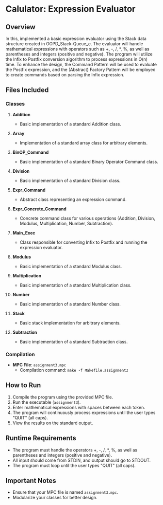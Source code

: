 # Calulator: Expression Evaluator

## Overview
In this, implemented a basic expression evaluator using the Stack data structure created in OOPD_Stack-Queue_c. The evaluator will handle mathematical expressions with operators such as +, -, /, *, %, as well as parentheses and integers (positive and negative). The program will utilize the Infix to Postfix conversion algorithm to process expressions in O(n) time. To enhance the design, the Command Pattern will be used to evaluate the Postfix expression, and the (Abstract) Factory Pattern will be employed to create commands based on parsing the Infix expression.


## Files Included

### Classes
1. **Addition**
   - Basic implementation of a standard Addition class.

2. **Array**
   - Implementation of a standard array class for arbitrary elements.

3. **BinOP_Command**
   - Basic implementation of a standard Binary Operator Command class.

4. **Division**
   - Basic implementation of a standard Division class.

5. **Expr_Command**
   - Abstract class representing an expression command.

6. **Expr_Concrete_Command**
   - Concrete command class for various operations (Addition, Division, Modulus, Multiplication, Number, Subtraction).

7. **Main_Exec**
   - Class responsible for converting Infix to Postfix and running the expression evaluator.

8. **Modulus**
   - Basic implementation of a standard Modulus class.

9. **Multiplication**
   - Basic implementation of a standard Multiplication class.

10. **Number**
    - Basic implementation of a standard Number class.

11. **Stack**
    - Basic stack implementation for arbitrary elements.

12. **Subtraction**
    - Basic implementation of a standard Subtraction class.

### Compilation
- **MPC File**: `assignment3.mpc`
  - Compilation command: `make -f Makefile.assignment3`

## How to Run
1. Compile the program using the provided MPC file.
2. Run the executable (`assignment3`).
3. Enter mathematical expressions with spaces between each token.
4. The program will continuously process expressions until the user types "QUIT" (all caps).
5. View the results on the standard output.

## Runtime Requirements
- The program must handle the operators +, -, /, *, %, as well as parentheses and integers (positive and negative).
- All input should come from STDIN, and output should go to STDOUT.
- The program must loop until the user types "QUIT" (all caps).

## Important Notes
- Ensure that your MPC file is named `assignment3.mpc`.
- Modularize your classes for better design.
